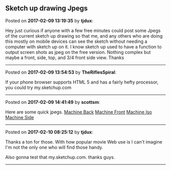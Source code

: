 ## Sketch up drawing Jpegs
Posted on **2017-02-09 13:19:35** by **tjdux**:

Hey just curious if anyone with a few free minutes could post some Jpegs of the current sketch up drawing so that me, and any others who are doing this mostly on mobile devices can see the sketch without needing a computer with sketch up on it.  I know sketch up used to have a function to output screen shots as jpeg on the free version.   Nothing complex but maybe a front, side, top, and 3/4 front side view.   Thanks

---

Posted on **2017-02-09 13:54:53** by **TheRiflesSpiral**:

If your phone browser supports HTML 5 and has a fairly hefty processor, you could try my.sketchup.com

---

Posted on **2017-02-09 14:41:49** by **scottsm**:

Here are some quick jpegs.
 [Machine Back](//muut.com/u/maslowcnc/s3/:maslowcnc:VrwE:machineback.jpg.jpg) [Machine Front](//muut.com/u/maslowcnc/s3/:maslowcnc:yd7N:machinefront.jpg.jpg) [Machine Iso](//muut.com/u/maslowcnc/s3/:maslowcnc:iLYR:machineiso.jpg.jpg) [Machine Side](//muut.com/u/maslowcnc/s3/:maslowcnc:R7HS:machineside.jpg.jpg)

---

Posted on **2017-02-10 08:25:12** by **tjdux**:

Thanks a ton for those.  With how popular movie Web use is I can't imagine I'm not the only one who will find those handy.  

Also gonna test that my.sketchup.com. thanks guys.

---

